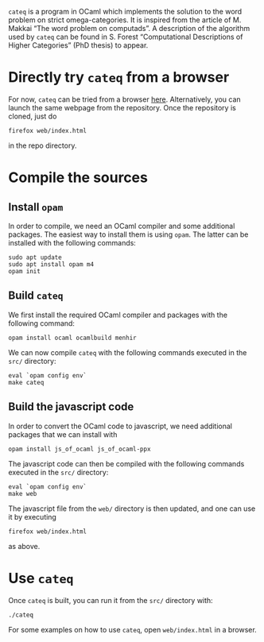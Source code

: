 
`cateq` is a program in OCaml which implements the solution to the word problem
on strict omega-categories. It is inspired from the article of M. Makkai “The
word problem on computads”. A description of the algorithm used by `cateq` can
be found in S. Forest “Computational Descriptions of Higher Categories” (PhD
thesis) to appear.

# Directly try `cateq` from a browser

For now, `cateq` can be tried from a browser
[here](http://www.lix.polytechnique.fr/Labo/Simon.Forest/projects/cateq/index.html).
Alternatively, you can launch the same webpage from the repository. Once the
repository is cloned, just do

``` shell
firefox web/index.html
```

in the repo directory.


# Compile the sources

## Install `opam`

In order to compile, we need an OCaml compiler and some additional packages. The
easiest way to install them is using `opam`. The latter can be installed with
the following commands:

``` shell
sudo apt update
sudo apt install opam m4
opam init
```

## Build `cateq`

We first install the required OCaml compiler and packages with the following command:

``` shell
opam install ocaml ocamlbuild menhir
```

We can now compile `cateq` with the following commands executed in the `src/`
directory:

``` shell
eval `opam config env`
make cateq
```


## Build the javascript code

In order to convert the OCaml code to javascript, we need additional packages
that we can install with

``` shell
opam install js_of_ocaml js_of_ocaml-ppx
```

The javascript code can then be compiled with the following commands executed in
the `src/` directory:

``` shell
eval `opam config env`
make web
```

The javascript file from the `web/` directory is then updated, and one can use
it by executing

``` shell
firefox web/index.html
```

as above.

# Use `cateq`

Once `cateq` is built, you can run it from the `src/` directory with:

``` shell
./cateq
```

For some examples on how to use `cateq`, open `web/index.html` in a browser.
